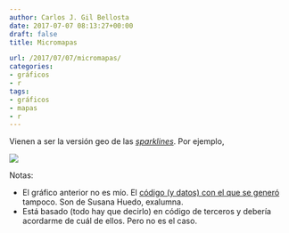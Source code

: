 ```yaml
---
author: Carlos J. Gil Bellosta
date: 2017-07-07 08:13:27+00:00
draft: false
title: Micromapas

url: /2017/07/07/micromapas/
categories:
- gráficos
- r
tags:
- gráficos
- mapas
- r
---
```


Vienen a ser la versión geo de las [_sparklines_](https://en.wikipedia.org/wiki/Sparkline). Por ejemplo,

![](/wp-uploads/2017/07/micromapa.png)

Notas:

* El gráfico anterior no es mío. El [código (y datos) con el que se generó](https://www.datanalytics.com/uploads/micromap.zip) tampoco. Son de Susana Huedo, exalumna.
* Está basado (todo hay que decirlo) en código de terceros y debería acordarme de cuál de ellos. Pero no es el caso.